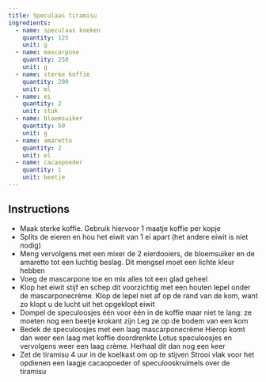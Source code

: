 ```yaml
---
title: Speculaas tiramisu
ingredients:
  - name: speculaas koeken
    quantity: 125
    unit: g
  - name: mascarpone
    quantity: 250
    unit: g
  - name: sterke koffie
    quantity: 200
    unit: ml
  - name: ei
    quantity: 2
    unit: stuk
  - name: bloemsuiker
    quantity: 50
    unit: g
  - name: amaretto
    quantity: 2
    unit: el
  - name: cacaopoeder
    quantity: 1
    unit: beetje
---
```


<Recipe />

## Instructions

- Maak sterke koffie. Gebruik hiervoor 1 maatje koffie per kopje
- Splits de eieren en hou het eiwit van 1 ei apart (het andere eiwit is niet nodig)
- Meng vervolgens met een mixer de 2 eierdooiers, de bloemsuiker en de amaretto tot een luchtig beslag. Dit mengsel moet een lichte kleur hebben
- Voeg de mascarpone toe en mix alles tot een glad geheel
- Klop het eiwit stijf en schep dit voorzichtig met een houten lepel onder de mascarponecrème. Klop de lepel niet af op de rand van de kom, want zo klopt u de lucht uit het opgeklopt eiwit
- Dompel de speculoosjes één voor één in de koffie maar niet te lang: ze moeten nog een beetje krokant zijn Leg ze op de bodem van een kom
- Bedek de speculoosjes met een laag mascarponecrème Hierop komt dan weer een laag met koffie doordrenkte Lotus speculoosjes en vervolgens weer een laag crème. Herhaal dit dan nog een keer
- Zet de tiramisu 4 uur in de koelkast om op te stijven Strooi vlak voor het opdienen een laagje cacaopoeder of speculooskruimels over de tiramisu
